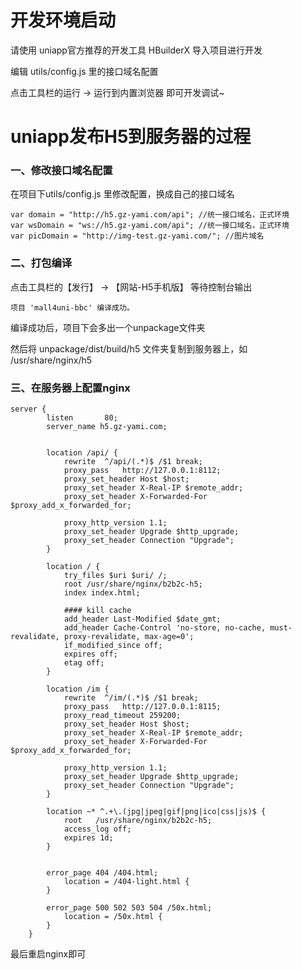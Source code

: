 # 开发环境启动

请使用 uniapp官方推荐的开发工具 HBuilderX 导入项目进行开发

编辑 utils/config.js 里的接口域名配置

点击工具栏的运行 -> 运行到内置浏览器 即可开发调试~

# 
# uniapp发布H5到服务器的过程


### 一、修改接口域名配置
在项目下utils/config.js 里修改配置，换成自己的接口域名
```
var domain = "http://h5.gz-yami.com/api"; //统一接口域名，正式环境 
var wsDomain = "ws://h5.gz-yami.com/api"; //统一接口域名，正式环境 
var picDomain = "http://img-test.gz-yami.com/"; //图片域名
 ```


### 二、打包编译
点击工具栏的【发行】 -> 【网站-H5手机版】
等待控制台输出
```
项目 'mall4uni-bbc' 编译成功。
```
编译成功后，项目下会多出一个unpackage文件夹

然后将 unpackage/dist/build/h5 文件夹复制到服务器上，如 /usr/share/nginx/h5


### 三、在服务器上配置nginx
```
server { 
        listen       80;
		server_name h5.gz-yami.com;


		location /api/ {
			rewrite  ^/api/(.*)$ /$1 break;
			proxy_pass   http://127.0.0.1:8112;
			proxy_set_header Host $host;
			proxy_set_header X-Real-IP $remote_addr;
			proxy_set_header X-Forwarded-For $proxy_add_x_forwarded_for;
			
			proxy_http_version 1.1; 
			proxy_set_header Upgrade $http_upgrade;  
			proxy_set_header Connection "Upgrade"; 
        }
		
        location / {
			try_files $uri $uri/ /;	
			root /usr/share/nginx/b2b2c-h5;
			index index.html;
			
			#### kill cache
			add_header Last-Modified $date_gmt;
			add_header Cache-Control 'no-store, no-cache, must-revalidate, proxy-revalidate, max-age=0';
			if_modified_since off;
			expires off;
			etag off;
        }
		
		location /im {
			rewrite  ^/im/(.*)$ /$1 break;
			proxy_pass   http://127.0.0.1:8115;
			proxy_read_timeout 259200;
			proxy_set_header Host $host;
			proxy_set_header X-Real-IP $remote_addr;
			proxy_set_header X-Forwarded-For $proxy_add_x_forwarded_for;
			
			proxy_http_version 1.1; 
			proxy_set_header Upgrade $http_upgrade;  
			proxy_set_header Connection "Upgrade"; 
        }
		
		location ~* ^.+\.(jpg|jpeg|gif|png|ico|css|js)$ {
			root   /usr/share/nginx/b2b2c-h5;
			access_log off;
			expires 1d;
		}
		

        error_page 404 /404.html;
            location = /404-light.html {
        }

        error_page 500 502 503 504 /50x.html;
            location = /50x.html {
        }
    }
```
最后重启nginx即可





